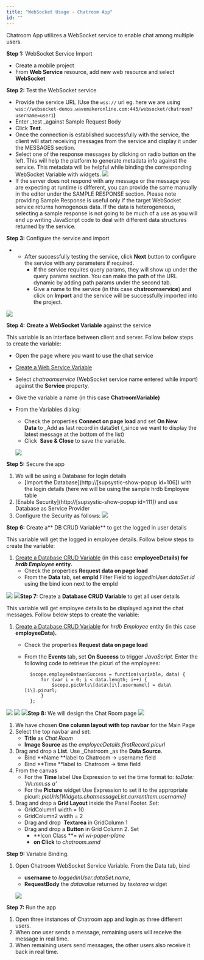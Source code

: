 ```yaml
---
title: "WebSocket Usage - Chatroom App"
id: ""
---
```


Chatroom App utilizes a WebSocket service to enable chat among multiple users.

**Step 1:** WebSocket Service Import

- Create a mobile project
- From **Web Service** resource, add new web resource and select **WebSocket**

**Step 2:** Test the WebSocket service

- Provide the service URL (Use the `wss://` url eg. here we are using `wss://websocket-demos.wavemakeronline.com:443/websocket/chatroom?username=user1`)
- Enter _test _against Sample Request Body
- Click **Test**.
- Once the connection is established successfully with the service, the client will start receiving messages from the service and display it under the MESSAGES section.
- Select one of the response messages by clicking on radio button on the left. This will help the platform to generate metadata info against the service. This metadata will be helpful while binding the corresponding WebSocket Variable with widgets. [![](/learn/assets/wschat_msg.png)](/learn/assets/wschat_msg.png)
- If the server does not respond with any message or the message you are expecting at runtime is different, you can provide the same manually in the editor under the SAMPLE RESPONSE section. Please note providing Sample Response is useful only if the target WebSocket service returns homogenous data. If the data is heterogeneous, selecting a sample response is not going to be much of a use as you will end up writing JavaScript code to deal with different data structures returned by the service.

**Step 3:** Configure the service and import

- - After successfully testing the service, click **Next** button to configure the service with any parameters if required.
    - If the service requires query params, they will show up under the query params section. You can make the path of the URL dynamic by adding path params under the second tab.
    - Give a name to the service (in this case **chatroomservice**) and click on **Import** and the service will be successfully imported into the project.

[![](/learn/assets/wschat_config.png)](/learn/assets/wschat_config.png)

**Step 4:** **Create a WebSocket Variable** against the service

This variable is an interface between client and server. Follow below steps to create the variable:

- Open the page where you want to use the chat service
- [Create a Web Service Variable](/learn/assets/var_sel.png)
- Select _chatroomservice_ (WebSocket service name entered while import) against the **Service** property.
- Give the variable a name (in this case **ChatroomVariable)**
- From the Variables dialog:
    
    - Check the properties **Connect on page load** and set **On New Data** to _Add as last record in dataSet (_since we want to display the latest message at the bottom of the list)
    - Click  **Save & Close** to save the variable.
    
    [![](/learn/assets/wschat_var.png)](/learn/assets/wschat_var.png)

**Step 5:** Secure the app

1. We will be using a Database for login details
    - [Import the Database](http://[supsystic-show-popup id=106]) with the login details (here we will be using the sample hrdb Employee table
2. [Enable Security](http://[supsystic-show-popup id=111]) and use Database as Service Provider
3. Configure the Security as follows: [![](/learn/assets/wschat_sec.png)](/learn/assets/wschat_sec.png)

**Step 6:** Create a** DB CRUD Variable** to get the logged in user details

This variable will get the logged in employee details. Follow below steps to create the variable:

1. [Create a Database CRUD Variable](/learn/assets/var_sel.png) (in this case ****employeeDetails) for _hrdb_ _Employee_ entity.****
    - Check the properties **Request data on page load**
    - From the **Data** tab, set **empId** Filter Field to _loggedInUser.dataSet.id_ using the bind icon next to the empId

[![](/learn/assets/wschat_var1.png)](/learn/assets/wschat_var1.png) [![](/learn/assets/wschat_var1data.png)](/learn/assets/wschat_var1data.png)**Step 7:** Create a **Database CRUD Variable** to get all user details

This variable will get employee details to be displayed against the chat messages. Follow below steps to create the variable:

1. [Create a Database CRUD Variable](/learn/assets/var_sel.png) for _hrdb_ _Employee_ entity (in this case ****employeeData).****
    - Check the properties **Request data on page load**
    - From the **Events** tab, set **On Success** to trigger _JavaScript._ Enter the following code to retrieve the picurl of the employees:
        
            $scope.employeeDataonSuccess = function(variable, data) {
                for (var i = 0; i < data.length; i++) {
                    $scope.picUrls\[data\[i\].username\] = data\[i\].picurl;
                }
            };
        

[![](/learn/assets/wschat_var2.png)](/learn/assets/wschat_var2.png) [![](/learn/assets/wschat_var2event.png)](/learn/assets/wschat_var2event.png) [![](/learn/assets/wschat_var2js.png)](/learn/assets/wschat_var2js.png)**Step 8:** We will design the Chat Room page [![](/learn/assets/wschat_design.png)](/learn/assets/wschat_design.png)

1. We have chosen **One column layout with top navbar** for the Main Page
2. Select the top navbar and set:
    - **Title** as _Chat Room_
    - **Image Source** as the _employeeDetails.firstRecord.picurl_
3. Drag and drop a **List**. Use _Chatroom _as the **Data Source**.
    - Bind **Name **label to Chatroom -> username field
    - Bind **Time **label to  Chatroom -> time field
4. From the canvas
    - For the **Time** label Use Expression to set the time format to: _toDate: 'hh:mm:ss a'_
    - For the **Picture** widget Use Expression to set it to the appropriate picurl: _picUrls\[Widgets.chatmessageList.currentItem.username\]_
5. Drag and drop a **Grid Layout** inside the Panel Footer. Set:
    - GridColumn1 width = 10
    - GridColumn2 width = 2
    - Drag and drop  **Textarea** in GridColumn 1
    - Drag and drop a **Button** in Grid Column 2. Set
        - **Icon Class **\= _wi wi-paper-plane_
        - **on Click** to _chatroom.send_

**Step 9:** Variable Binding.

1. Open Chatroom WebSocket Service Variable. From the Data tab, bind
    
    - **username** to _loggedInUser.dataSet.name_,
    - **RequestBody** the _datavalue_ returned by _textarea_ widget
    
    [![](/learn/assets/wschat_vardata.png)](/learn/assets/wschat_vardata.png)

**Step 7:** Run the app

1. Open three instances of Chatroom app and login as three different users.
2. When one user sends a message, remaining users will receive the message in real time.
3. When remaining users send messages, the other users also receive it back in real time.
